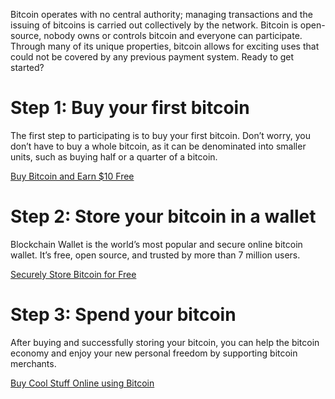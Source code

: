 Bitcoin operates with no central authority; managing transactions and the issuing of bitcoins is carried out collectively by the network. Bitcoin is open-source, nobody owns or controls bitcoin and everyone can participate. Through many of its unique properties, bitcoin allows for exciting uses that could not be covered by any previous payment system. Ready to get started?

# Step 1: Buy your first bitcoin

The first step to participating is to buy your first bitcoin. Don’t worry, you don’t have to buy a whole bitcoin, as it can be denominated into smaller units, such as buying half or a quarter of a bitcoin. 

<a id="b1" href="https://www.coinbase.com/join/52796cadcca2c875f7000010">Buy Bitcoin and Earn $10 Free</a>

# Step 2: Store your bitcoin in a wallet

Blockchain Wallet is the world’s most popular and secure online bitcoin wallet. It’s free, open source, and trusted by more than 7 million users.

[Securely Store Bitcoin for Free](https://www.blockchain.com/wallet)

# Step 3: Spend your bitcoin

After buying and successfully storing your bitcoin, you can help the bitcoin economy and enjoy your new personal freedom by supporting bitcoin merchants.

[Buy Cool Stuff Online using Bitcoin](https://store.bitcoin.com)
